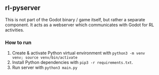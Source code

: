 ## rl-pyserver

This is not part of the Godot binary / game itself, but rather a separate component. It acts as a webserver which communicates with Godot for RL activities.

### How to run 
1. Create & activate Python virtual environment with `python3 -m venv venv; source venv/bin/activate`
2. Install Python dependencies with `pip3 -r requirements.txt`.
3. Run server with `python3 main.py`
